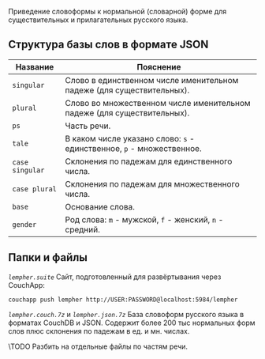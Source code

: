 Приведение словоформы к нормальной (словарной) форме для существительных и прилагательных русского языка.




## Структура базы слов в формате JSON

Название        | Пояснение
----------------|------------------------------------------------------------------------
`singular`      | Слово в единственном числе именительном падеже (для существительных).
`plural`        | Слово во множественном числе именительном падеже (для существительных).
`ps`            | Часть речи.
`tale`          | В каком числе указано слово: `s` - единственное, `p` - множественное.
`case singular` | Склонения по падежам для единственного числа.
`case plural`   | Склонения по падежам для множественного числа.
`base`          | Основание слова.
`gender`        | Род слова: `m` - мужской, `f` - женский, `n` - средний.




## Папки и файлы

*`lempher.suite`*
Сайт, подготовленный для развёртывания через CouchApp:

`couchapp push lempher http://USER:PASSWORD@localhost:5984/lempher`

*`lempher.couch.7z`* и *`lempher.json.7z`*
База словоформ русского языка в форматах CouchDB и JSON.
Содержит более 200 тыс нормальных форм слов плюс склонения по падежам в ед. и мн. числах.




\TODO Разбить на отдельные файлы по частям речи.
